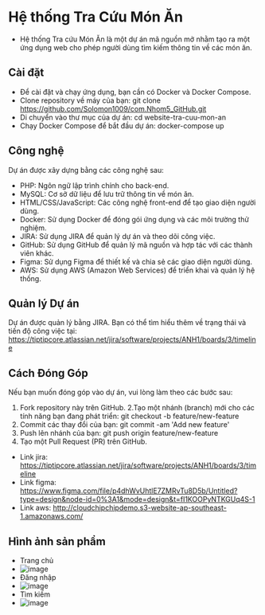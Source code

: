 # Hệ thống Tra Cứu Món Ăn
- Hệ thống Tra cứu Món Ăn là một dự án mã nguồn mở nhằm tạo ra một ứng dụng web cho phép người dùng tìm kiếm thông tin về các món ăn.

## Cài đặt
- Để cài đặt và chạy ứng dụng, bạn cần có Docker và Docker Compose.
- Clone repository về máy của bạn: git clone https://github.com/Solomon1009/com.Nhom5_GitHub.git
- Di chuyển vào thư mục của dự án: cd website-tra-cuu-mon-an
- Chạy Docker Compose để bắt đầu dự án: docker-compose up

## Công nghệ
Dự án được xây dựng bằng các công nghệ sau:

- PHP: Ngôn ngữ lập trình chính cho back-end.
- MySQL: Cơ sở dữ liệu để lưu trữ thông tin về món ăn.
- HTML/CSS/JavaScript: Các công nghệ front-end để tạo giao diện người dùng.
- Docker: Sử dụng Docker để đóng gói ứng dụng và các môi trường thử nghiệm.
- JIRA: Sử dụng JIRA để quản lý dự án và theo dõi công việc.
- GitHub: Sử dụng GitHub để quản lý mã nguồn và hợp tác với các thành viên khác.
- Figma: Sử dụng Figma để thiết kế và chia sẻ các giao diện người dùng.
- AWS: Sử dụng AWS (Amazon Web Services) để triển khai và quản lý hệ thống.

## Quản lý Dự án
Dự án được quản lý bằng JIRA. Bạn có thể tìm hiểu thêm về trạng thái và tiến độ công việc tại: https://tiptipcore.atlassian.net/jira/software/projects/ANH1/boards/3/timeline

## Cách Đóng Góp
Nếu bạn muốn đóng góp vào dự án, vui lòng làm theo các bước sau:

1. Fork repository này trên GitHub.
2.Tạo một nhánh (branch) mới cho các tính năng bạn đang phát triển: git checkout -b feature/new-feature
3. Commit các thay đổi của bạn: git commit -am 'Add new feature'
4. Push lên nhánh của bạn: git push origin feature/new-feature
5. Tạo một Pull Request (PR) trên GitHub.

- Link jira: https://tiptipcore.atlassian.net/jira/software/projects/ANH1/boards/3/timeline
- Link figma: https://www.figma.com/file/p4dhWvUhtlE7ZMRvTu8D5b/Untitled?type=design&node-id=0%3A1&mode=design&t=fI1KOOPyNTKGUq4S-1
- Link aws: http://cloudchipchipdemo.s3-website-ap-southeast-1.amazonaws.com/
## Hình ảnh sản phẩm 
- Trang chủ
- ![image](https://github.com/Domm2000/VoHoangDung4195_NguyenThiDieuHang4098_HoTrungThai4595_NguyenVietAnh3987_VoDuyThien3516/assets/162945716/5801d036-0122-42e0-92a5-8d51d443ffc7)
- Đăng nhập 
- ![image](https://github.com/Domm2000/VoHoangDung4195_NguyenThiDieuHang4098_HoTrungThai4595_NguyenVietAnh3987_VoDuyThien3516/assets/162945716/5da496af-5429-44f3-ba0f-2d2cd29acd4d)
- Tìm kiếm
- ![image](https://github.com/Domm2000/VoHoangDung4195_NguyenThiDieuHang4098_HoTrungThai4595_NguyenVietAnh3987_VoDuyThien3516/assets/162945716/e856a5e2-d5f4-48db-ad2a-10238b6ad316)
